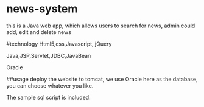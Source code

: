 # news-system
this is a Java web app, which allows users to search for news, admin could add, edit and delete news

#technology 
Html5,css,Javascript, jQuery

Java,JSP,Servlet,JDBC,JavaBean

Oracle

##usage
deploy the website to tomcat, we use Oracle here as the database, you can choose whatever you like. 

The sample sql script is included.
